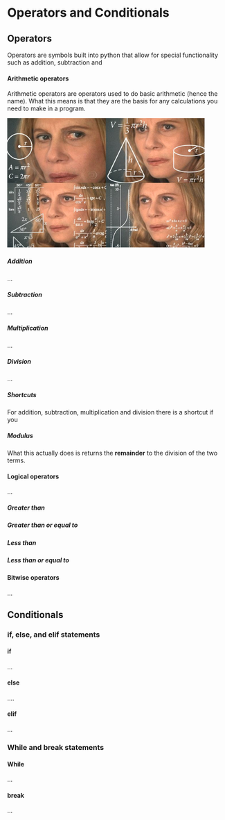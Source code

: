 # Operators and Conditionals



## Operators

Operators are symbols built into python that allow for special functionality such as addition, subtraction and



#### Arithmetic operators

Arithmetic operators are operators used to do basic arithmetic (hence the name). What this means is that they are the basis for any calculations you need to make in a program.

<img src="../Images/Memes/calculation.jpg" alt="calculation" style="zoom:67%;" />



##### Addition

...



##### Subtraction

...



##### Multiplication

...



##### Division

...



##### Shortcuts

For addition, subtraction, multiplication and division there is a shortcut if you 



##### Modulus

What this actually does is returns the **remainder** to the division of the two terms.



#### Logical operators

...

##### Greater than



##### Greater than or equal to



##### Less than



##### Less than or equal to





#### Bitwise operators

...





## Conditionals



### if, else, and elif statements

#### if

...

#### else

....

#### elif

...



### While and break statements

#### While

...

#### break

...